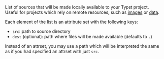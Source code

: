<!-- markdownlint-disable-file first-line-h1 -->

List of sources that will be made locally available to your Typst project.
Useful for projects which rely on remote resources, such as
[images][typst-ref-image] or [data][typst-ref-data-loading].

Each element of the list is an attribute set with the following keys:

- `src`: path to source directory
- `dest` (optional): path where files will be made available (defaults to `.`)

Instead of an attrset, you may use a path which will be interpreted the same as
if you had specified an attrset with just `src`.

[typst-ref-data-loading]: https://typst.app/docs/reference/data-loading/
[typst-ref-image]: https://typst.app/docs/reference/visualize/image/
